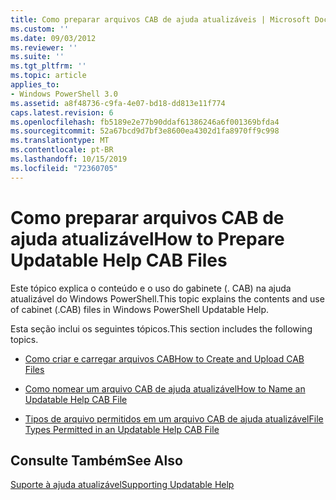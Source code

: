 ```yaml
---
title: Como preparar arquivos CAB de ajuda atualizáveis | Microsoft Docs
ms.custom: ''
ms.date: 09/03/2012
ms.reviewer: ''
ms.suite: ''
ms.tgt_pltfrm: ''
ms.topic: article
applies_to:
- Windows PowerShell 3.0
ms.assetid: a8f48736-c9fa-4e07-bd18-dd813e11f774
caps.latest.revision: 6
ms.openlocfilehash: fb5189e2e77b90ddaf61386246a6f001369bfda4
ms.sourcegitcommit: 52a67bcd9d7bf3e8600ea4302d1fa8970ff9c998
ms.translationtype: MT
ms.contentlocale: pt-BR
ms.lasthandoff: 10/15/2019
ms.locfileid: "72360705"
---
```

# <a name="how-to-prepare-updatable-help-cab-files"></a><span data-ttu-id="c126f-102">Como preparar arquivos CAB de ajuda atualizável</span><span class="sxs-lookup"><span data-stu-id="c126f-102">How to Prepare Updatable Help CAB Files</span></span>

<span data-ttu-id="c126f-103">Este tópico explica o conteúdo e o uso do gabinete (. CAB) na ajuda atualizável do Windows PowerShell.</span><span class="sxs-lookup"><span data-stu-id="c126f-103">This topic explains the contents and use of cabinet (.CAB) files in Windows PowerShell Updatable Help.</span></span>

<span data-ttu-id="c126f-104">Esta seção inclui os seguintes tópicos.</span><span class="sxs-lookup"><span data-stu-id="c126f-104">This section includes the following topics.</span></span>

- [<span data-ttu-id="c126f-105">Como criar e carregar arquivos CAB</span><span class="sxs-lookup"><span data-stu-id="c126f-105">How to Create and Upload CAB Files</span></span>](./how-to-create-and-upload-cab-files.md)

- [<span data-ttu-id="c126f-106">Como nomear um arquivo CAB de ajuda atualizável</span><span class="sxs-lookup"><span data-stu-id="c126f-106">How to Name an Updatable Help CAB File</span></span>](./how-to-name-an-updatable-help-cab-file.md)

- [<span data-ttu-id="c126f-107">Tipos de arquivo permitidos em um arquivo CAB de ajuda atualizável</span><span class="sxs-lookup"><span data-stu-id="c126f-107">File Types Permitted in an Updatable Help CAB File</span></span>](./file-types-permitted-in-an-updatable-help-cab-file.md)

## <a name="see-also"></a><span data-ttu-id="c126f-108">Consulte Também</span><span class="sxs-lookup"><span data-stu-id="c126f-108">See Also</span></span>

[<span data-ttu-id="c126f-109">Suporte à ajuda atualizável</span><span class="sxs-lookup"><span data-stu-id="c126f-109">Supporting Updatable Help</span></span>](./supporting-updatable-help.md)